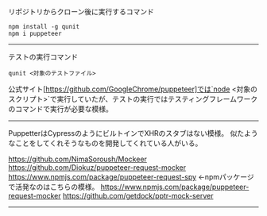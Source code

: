 リポジトリからクローン後に実行するコマンド

```
npm install -g qunit
npm i puppeteer
```

---

テストの実行コマンド

```
qunit <対象のテストファイル>
```

公式サイト[https://github.com/GoogleChrome/puppeteer]では`node <対象のスクリプト>`で実行していたが、テストの実行ではテスティングフレームワークのコマンドで実行が必要な模様。

---

PuppetterはCypressのようにビルトインでXHRのスタブはない模様。
似たようなことをしてくれそうなものを開発してくれている人がいる。

https://github.com/NimaSoroush/Mockeer
https://github.com/Diokuz/puppeteer-request-mocker
https://www.npmjs.com/package/puppeteer-request-spy ←npmパッケージで活発なのはこちらの模様。
https://www.npmjs.com/package/puppeteer-request-mocker
https://github.com/getdock/pptr-mock-server

---
